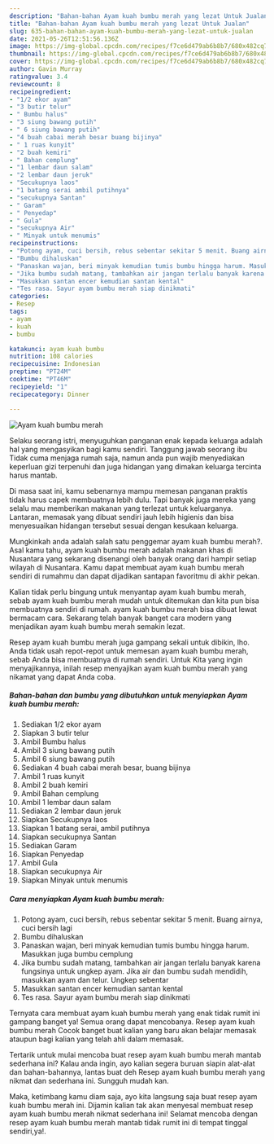 ```yaml
---
description: "Bahan-bahan Ayam kuah bumbu merah yang lezat Untuk Jualan"
title: "Bahan-bahan Ayam kuah bumbu merah yang lezat Untuk Jualan"
slug: 635-bahan-bahan-ayam-kuah-bumbu-merah-yang-lezat-untuk-jualan
date: 2021-05-26T12:51:56.136Z
image: https://img-global.cpcdn.com/recipes/f7ce6d479ab6b8b7/680x482cq70/ayam-kuah-bumbu-merah-foto-resep-utama.jpg
thumbnail: https://img-global.cpcdn.com/recipes/f7ce6d479ab6b8b7/680x482cq70/ayam-kuah-bumbu-merah-foto-resep-utama.jpg
cover: https://img-global.cpcdn.com/recipes/f7ce6d479ab6b8b7/680x482cq70/ayam-kuah-bumbu-merah-foto-resep-utama.jpg
author: Gavin Murray
ratingvalue: 3.4
reviewcount: 8
recipeingredient:
- "1/2 ekor ayam"
- "3 butir telur"
- " Bumbu halus"
- "3 siung bawang putih"
- " 6 siung bawang putih"
- "4 buah cabai merah besar buang bijinya"
- " 1 ruas kunyit"
- "2 buah kemiri"
- " Bahan cemplung"
- "1 lembar daun salam"
- "2 lembar daun jeruk"
- "Secukupnya laos"
- "1 batang serai ambil putihnya"
- "secukupnya Santan"
- " Garam"
- " Penyedap"
- " Gula"
- "secukupnya Air"
- " Minyak untuk menumis"
recipeinstructions:
- "Potong ayam, cuci bersih, rebus sebentar sekitar 5 menit. Buang airnya, cuci bersih lagi"
- "Bumbu dihaluskan"
- "Panaskan wajan, beri minyak kemudian tumis bumbu hingga harum. Masukkan juga bumbu cemplung"
- "Jika bumbu sudah matang, tambahkan air jangan terlalu banyak karena fungsinya untuk ungkep ayam. Jika air dan bumbu sudah mendidih, masukkan ayam dan telur. Ungkep sebentar"
- "Masukkan santan encer kemudian santan kental"
- "Tes rasa. Sayur ayam bumbu merah siap dinikmati"
categories:
- Resep
tags:
- ayam
- kuah
- bumbu

katakunci: ayam kuah bumbu 
nutrition: 108 calories
recipecuisine: Indonesian
preptime: "PT24M"
cooktime: "PT46M"
recipeyield: "1"
recipecategory: Dinner

---
```



![Ayam kuah bumbu merah](https://img-global.cpcdn.com/recipes/f7ce6d479ab6b8b7/680x482cq70/ayam-kuah-bumbu-merah-foto-resep-utama.jpg)

Selaku seorang istri, menyuguhkan panganan enak kepada keluarga adalah hal yang mengasyikan bagi kamu sendiri. Tanggung jawab seorang ibu Tidak cuma menjaga rumah saja, namun anda pun wajib menyediakan keperluan gizi terpenuhi dan juga hidangan yang dimakan keluarga tercinta harus mantab.

Di masa  saat ini, kamu sebenarnya mampu memesan panganan praktis tidak harus capek membuatnya lebih dulu. Tapi banyak juga mereka yang selalu mau memberikan makanan yang terlezat untuk keluarganya. Lantaran, memasak yang dibuat sendiri jauh lebih higienis dan bisa menyesuaikan hidangan tersebut sesuai dengan kesukaan keluarga. 



Mungkinkah anda adalah salah satu penggemar ayam kuah bumbu merah?. Asal kamu tahu, ayam kuah bumbu merah adalah makanan khas di Nusantara yang sekarang disenangi oleh banyak orang dari hampir setiap wilayah di Nusantara. Kamu dapat membuat ayam kuah bumbu merah sendiri di rumahmu dan dapat dijadikan santapan favoritmu di akhir pekan.

Kalian tidak perlu bingung untuk menyantap ayam kuah bumbu merah, sebab ayam kuah bumbu merah mudah untuk ditemukan dan kita pun bisa membuatnya sendiri di rumah. ayam kuah bumbu merah bisa dibuat lewat bermacam cara. Sekarang telah banyak banget cara modern yang menjadikan ayam kuah bumbu merah semakin lezat.

Resep ayam kuah bumbu merah juga gampang sekali untuk dibikin, lho. Anda tidak usah repot-repot untuk memesan ayam kuah bumbu merah, sebab Anda bisa membuatnya di rumah sendiri. Untuk Kita yang ingin menyajikannya, inilah resep menyajikan ayam kuah bumbu merah yang nikamat yang dapat Anda coba.

<!--inarticleads1-->

##### Bahan-bahan dan bumbu yang dibutuhkan untuk menyiapkan Ayam kuah bumbu merah:

1. Sediakan 1/2 ekor ayam
1. Siapkan 3 butir telur
1. Ambil  Bumbu halus
1. Ambil 3 siung bawang putih
1. Ambil  6 siung bawang putih
1. Sediakan 4 buah cabai merah besar, buang bijinya
1. Ambil  1 ruas kunyit
1. Ambil 2 buah kemiri
1. Ambil  Bahan cemplung
1. Ambil 1 lembar daun salam
1. Sediakan 2 lembar daun jeruk
1. Siapkan Secukupnya laos
1. Siapkan 1 batang serai, ambil putihnya
1. Siapkan secukupnya Santan
1. Sediakan  Garam
1. Siapkan  Penyedap
1. Ambil  Gula
1. Siapkan secukupnya Air
1. Siapkan  Minyak untuk menumis




<!--inarticleads2-->

##### Cara menyiapkan Ayam kuah bumbu merah:

1. Potong ayam, cuci bersih, rebus sebentar sekitar 5 menit. Buang airnya, cuci bersih lagi
1. Bumbu dihaluskan
1. Panaskan wajan, beri minyak kemudian tumis bumbu hingga harum. Masukkan juga bumbu cemplung
1. Jika bumbu sudah matang, tambahkan air jangan terlalu banyak karena fungsinya untuk ungkep ayam. Jika air dan bumbu sudah mendidih, masukkan ayam dan telur. Ungkep sebentar
1. Masukkan santan encer kemudian santan kental
1. Tes rasa. Sayur ayam bumbu merah siap dinikmati




Ternyata cara membuat ayam kuah bumbu merah yang enak tidak rumit ini gampang banget ya! Semua orang dapat mencobanya. Resep ayam kuah bumbu merah Cocok banget buat kalian yang baru akan belajar memasak ataupun bagi kalian yang telah ahli dalam memasak.

Tertarik untuk mulai mencoba buat resep ayam kuah bumbu merah mantab sederhana ini? Kalau anda ingin, ayo kalian segera buruan siapin alat-alat dan bahan-bahannya, lantas buat deh Resep ayam kuah bumbu merah yang nikmat dan sederhana ini. Sungguh mudah kan. 

Maka, ketimbang kamu diam saja, ayo kita langsung saja buat resep ayam kuah bumbu merah ini. Dijamin kalian tak akan menyesal membuat resep ayam kuah bumbu merah nikmat sederhana ini! Selamat mencoba dengan resep ayam kuah bumbu merah mantab tidak rumit ini di tempat tinggal sendiri,ya!.

